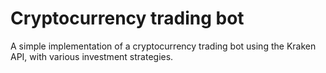# Cryptocurrency trading bot
A simple implementation of a cryptocurrency trading bot using the Kraken API, with various investment strategies. 
